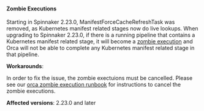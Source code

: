 #### Zombie Executions

Starting in Spinnaker 2.23.0, ManifestForceCacheRefreshTask was removed, as Kubernetes manifest related stages now do live lookups. When upgrading to Spinnaker 2.23.0, if there is a running pipeline that contains a Kubernetes manifest related stage, it will become a [zombie execution](https://spinnaker.io/guides/runbooks/orca-zombie-executions/) and Orca will not be able to complete any Kubernetes manifest related stage in that pipeline.

**Workarounds**:

In order to fix the issue, the zombie exectuions must be cancelled. Please see our [orca zombie execution runbook](https://spinnaker.io/guides/runbooks/orca-zombie-executions/#cancel-the-execution) for instructions to cancel the zombie executions.

**Affected versions**: 2.23.0 and later